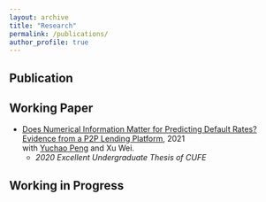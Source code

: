 ```yaml
---
layout: archive
title: "Research"
permalink: /publications/
author_profile: true
---
```


Publication
----------

Working Paper
----------
* <u>[Does Numerical Information Matter for Predicting Default Rates? Evidence from a P2P Lending Platform](../assets/Numerical_Information_and_P2P_Lending.pdf)</u>, 2021 <br>
with [Yuchao Peng](https://yuchaopeng.weebly.com) and Xu Wei.
   - *2020 Excellent Undergraduate Thesis of CUFE* 

Working in Progress
----------
